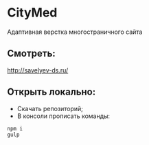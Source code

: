 # CityMed

Адаптивная верстка многостраничного сайта 

## Смотреть:
<http://savelyev-ds.ru/>

## Открыть локально:
* Скачать репозиторий;
* В консоли прописать команды:
```html
npm i
gulp
```

